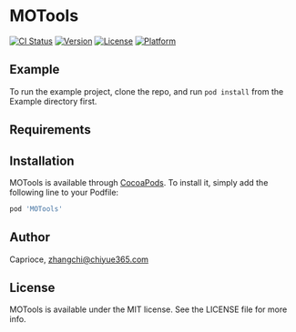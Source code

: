 # MOTools

[![CI Status](https://img.shields.io/travis/Caprioce/MOTools.svg?style=flat)](https://travis-ci.org/Caprioce/MOTools)
[![Version](https://img.shields.io/cocoapods/v/MOTools.svg?style=flat)](https://cocoapods.org/pods/MOTools)
[![License](https://img.shields.io/cocoapods/l/MOTools.svg?style=flat)](https://cocoapods.org/pods/MOTools)
[![Platform](https://img.shields.io/cocoapods/p/MOTools.svg?style=flat)](https://cocoapods.org/pods/MOTools)

## Example

To run the example project, clone the repo, and run `pod install` from the Example directory first.

## Requirements

## Installation

MOTools is available through [CocoaPods](https://cocoapods.org). To install
it, simply add the following line to your Podfile:

```ruby
pod 'MOTools'
```

## Author

Caprioce, zhangchi@chiyue365.com

## License

MOTools is available under the MIT license. See the LICENSE file for more info.
